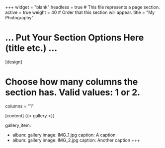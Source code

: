 +++
widget = "blank"
headless = true  # This file represents a page section.
active = true
weight = 40  # Order that this section will appear.
title = "My Photography"

# ... Put Your Section Options Here (title etc.) ...

[design]
  # Choose how many columns the section has. Valid values: 1 or 2.
  columns = "1"

[content]
{{< gallery >}}


gallery_item:
 - album: gallery
   image: IMG_1.jpg
   caption: A caption
 - album: gallery
   image: IMG_2.jpg
   caption: Another caption
+++